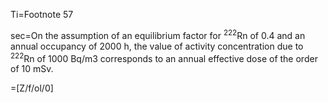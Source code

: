 Ti=Footnote 57

sec=On the assumption of an equilibrium factor for <sup>222</sup>Rn of 0.4 and an annual occupancy of 2000 h, the value of activity concentration due to <sup>222</sup>Rn of 1000 Bq/m3  corresponds to an annual effective dose of the order of 10 mSv.
 
=[Z/f/ol/0]
